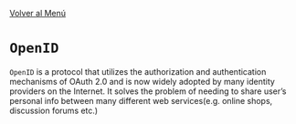 [Volver al Menú](./root.md)

# `OpenID`

`OpenID` is a protocol that utilizes the authorization and authentication mechanisms of OAuth 2.0 and is now widely adopted by many identity providers on the Internet. It solves the problem of needing to share user’s personal info between many different web services(e.g. online shops, discussion forums etc.)